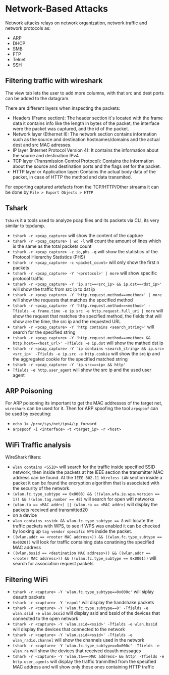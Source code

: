 # Network-Based Attacks

Network attacks relays on network organization, network traffic and network protocols as:

- ARP
- DHCP
- SMB
- FTP
- Telnet
- SSH

## Filtering traffic with wireshark

The view tab lets the user to add more columns, with that src and dest ports can be added to the datagram.

There are different layers when inspecting the packets:

- Headers (Frame section): The header section it´s located with the frame data it contains info like the length in bytes of the packet, the interface were the packet was captured, and the id of the packet.
- Network layer (Ethernet II): The network section contains information such as the source and destination hostnames/domains and the actual dest and src MAC adresses.
- IP layer (Internet Protocol Version 4): It contains the information about the source and destination IPv4
- TCP layer (Transmission Control Protocol): Contains the information about the source and destination ports and the flags set for the packet.
- HTTP layer or Application layer: Contains the actual body data of the packet, in case of HTTP the method and data transmited.

For exporting captured artefacts from the TCP/HTTP/Other streams it can be done by `File > Export Objects > HTTP `

## Tshark

`Tshark` it a tools used to analyze pcap files and its packets via CLI, its very similar to tcpdump.

- `tshark -r <pcap_capture>` will show the content of the capture
- `tshark -r <pcap_capture> | wc -l` will count the amount of lines which is the same as the total packets count
- `tshark -r <pcap_capture> -z io,phs -q` will show the statistics of the Protocol Hierarchy Statistics (PHS)
- `tshark -r <pcap_capture> -c <packet_count>` will only show the first n packets
- `tshark -r <pcap_capture> -Y '<protocol>' | more` will show specific protocol traffic
- `tshark -r <pcap_capture> -Y 'ip.src==<src_ip> && ip.dst==<dst_ip>'` will show the traffic from src ip to dst ip
- `tshark -r <pcap_capture> -Y 'http.request.method==<method>' | more` will show the requests that matches the specified method
- `tshark -r <pcap_capture> -Y 'http.request.method==<method>' -Tfields -e frame.time -e ip.src -e http.request.full_uri | more` will show the request that matches the specified method, the fields that will show are the time, the src ip and the requested URL
- `tshark -r <pcap_capture> -Y 'http contains <search_string>'` will search for the specified string
- `tshark -r <pcap_capture> -Y 'http.request.method==<method> && http.host==<host_url>' -Tfields -e ip.dst` will show the mathed dst ip
- `tshark -r <pcap_capture> -Y 'ip contains <search_string> && ip.src=<src_ip>' -Tfields -e ip.src -e http.cookie` will show the src ip and the aggregated cookie for the specified matched string
- `tshark -r <pcap_capture> -Y 'ip.src==<ip> && http'` 
- `Tfields -e http.user_agent` will show the src ip and the used user agent

## ARP Poisoning

For ARP poisoning its important to get the MAC addresses of the target net, `wireshark` can be used for it.
Then for ARP spoofing the tool `arpspoof` can be used by executing:
- `echo 1> /proc/sys/net/ipv4/ip_forward`
- `arpspoof -i <interface> -t <target_ip> -r <host>`

## WiFi Traffic analysis

WireShark filters:

- `wlan contains <SSID>` will search for the traffic inside specified SSID network, then inside the packets at hte IEEE section the transmitter MAC address can be found. At the `IEEE 802.11 Wireless LAN` section inside a packet it can be found the encryption algorithm that is associated with the security of the network.
- `(wlan.fc.type_subtype == 0x0008) && (!(wlan.wfa.ie.wpa.version == 1)) && !(wlan.tag.number == 48)` will search for open wifi networks
-  `(wlan.ta == <MAC addr>) || (wlan.ra == <MAC addr>)` will display the packets received and transmitted20
-  on a device
- `wlan contains <ssid> && wlan.fc.type_subtype == 8` will locate the traffic packets with WPS, to see if WPS was enabled it can be checked by looking up `tag vendor specific WPS` inside the packet.
- `((wlan.addr == <rooter MAC address>)) && ((wlan.fc.type_subtype == 0x0020))` will look for traffic containing data conatining the specified MAC address
- `((wlan.bssid == <destination MAC address>)) && ((wlan.addr == <rooter MAC address>)) && ((wlan.fc.type_subtype == 0x0001))` will search for association request packets

## Filtering WiFi

- `tshark -r <capture> -Y 'wlan.fc.type_subtype==0x000c'` will siplay deauth packets
- `tshark -r <capture> -Y 'eapol'` will display the handshake packets
- `tshark -r <capture> -Y 'wlan.fc.type.subtype==8' -Tfields -e wlan.ssid -e wlan.bssid` will display ssid and bssid of the devices that connected to the open network
- `tshark -r <capture> -Y 'wlan.ssid=<ssid>' -Tfields -e wlan.bssid` will display the devices that connected to the network
- `tshark -r <capture> -Y 'wlan.ssid=<ssid>' -Tfields -e wlan_radio.channel` will show the channels used in the network
- `tshark -r <capture> -Y 'wlan.fc.type_subtype==0x000c' -Tfields -e wlan.ra` will show the devices that received deauth messages
- `tshark -r <capture> -Y 'wlan.ta==<MAC address> && http' -Tfields -e http.user_agents` will display the traffic tranmitted from the specified MAC address and will show only those ones containing HTTP traffic